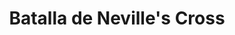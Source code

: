 ﻿---
title: "Batalla de Neville's Cross"
permalink: periodes_457.html
layout: periode
dataInici: 1346-10-17
sidebar: periodes
pares:
  - 230:
    title: "Segunda Guerra de Independencia"
    dataInici: "(1332)"
    dataFi: "(1357)"

  - 252:
    title: "Guerra de los Cien Años"
    dataInici: "(1337-01-01)"
    dataFi: "(1453-10-17)"

fills:
jocsPrincipals:
  - title: "Like the tide into a breach"
    bggId: 171450

jocsEscenaris:
jocsEpoca:
jocsEpocaEscenaris:
---
